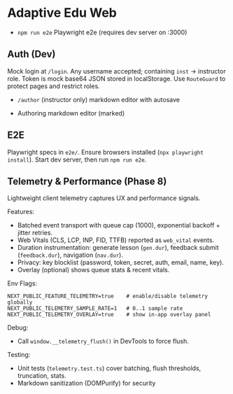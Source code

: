 # Adaptive Edu Web

- `npm run e2e` Playwright e2e (requires dev server on :3000)

## Auth (Dev)
Mock login at `/login`. Any username accepted; containing `inst` -> instructor role. Token is mock base64 JSON stored in localStorage. Use `RouteGuard` to protect pages and restrict roles.

- `/author` (instructor only) markdown editor with autosave

- Authoring markdown editor (marked)

## E2E
Playwright specs in `e2e/`. Ensure browsers installed (`npx playwright install`). Start dev server, then run `npm run e2e`.


## Telemetry & Performance (Phase 8)

Lightweight client telemetry captures UX and performance signals.

Features:
- Batched event transport with queue cap (1000), exponential backoff + jitter retries.
- Web Vitals (CLS, LCP, INP, FID, TTFB) reported as `web_vital` events.
- Duration instrumentation: generate lesson (`gen.dur`), feedback submit (`feedback.dur`), navigation (`nav.dur`).
- Privacy: key blocklist (password, token, secret, auth, email, name, key).
- Overlay (optional) shows queue stats & recent vitals.

Env Flags:
```
NEXT_PUBLIC_FEATURE_TELEMETRY=true    # enable/disable telemetry globally
NEXT_PUBLIC_TELEMETRY_SAMPLE_RATE=1   # 0..1 sample rate
NEXT_PUBLIC_TELEMETRY_OVERLAY=true    # show in-app overlay panel
```

Debug:
- Call `window.__telemetry_flush()` in DevTools to force flush.

Testing:
- Unit tests (`telemetry.test.ts`) cover batching, flush thresholds, truncation, stats.
- Markdown sanitization (DOMPurify) for security
